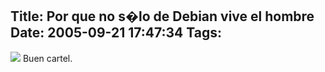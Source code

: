 Title: Por que no s�lo de Debian vive el hombre
Date: 2005-09-21 17:47:34
Tags: 
---
<a target="_blank" href="http://damog.nipl.net/images/24sept_zocalo.jpg"><img mce_real_src="http://damog.nipl.net/images/24sept_zocalo_mini.jpg" src="http://damog.nipl.net/images/24sept_zocalo_mini.jpg" border="0" hspace="0" vspace="0"/></a> Buen cartel. <br/><br/>
